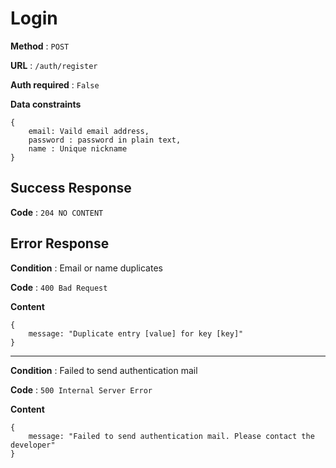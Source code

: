 # Login

**Method** : `POST`

**URL** : `/auth/register`

**Auth required** : `False`

**Data constraints** 
```
{
    email: Vaild email address,
    password : password in plain text,
    name : Unique nickname
}
```

## Success Response

**Code** : `204 NO CONTENT`

## Error Response

**Condition** : Email or name duplicates

**Code** : `400 Bad Request`

**Content**

```
{
    message: "Duplicate entry [value] for key [key]"
}
```
***

**Condition** : Failed to send authentication mail

**Code** : `500 Internal Server Error`

**Content**

```
{
    message: "Failed to send authentication mail. Please contact the developer" 
}
```